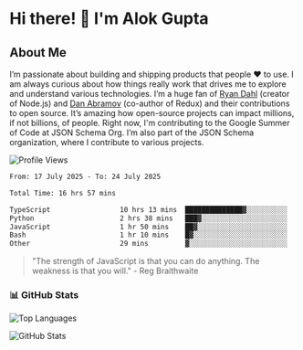 # Hi there! 👋 I'm Alok Gupta

## About Me
I’m passionate about building and shipping products that people ❤️ to use. I am always curious about how things really work that drives me to explore and understand various technologies. I’m a huge fan of [Ryan Dahl](https://github.com/ry) (creator of Node.js) and [Dan Abramov](https://github.com/gaearon) (co-author of Redux) and their contributions to open source. It’s amazing how open-source projects can impact millions, if not billions, of people. Right now, I'm contributing to the Google Summer of Code at JSON Schema Org. I’m also part of the JSON Schema organization, where I contribute to various projects.

![Profile Views](https://komarev.com/ghpvc/?username=aialok&label=Profile%20views&color=0e75b6&style=flat)

<!--START_SECTION:waka-->

```txt
From: 17 July 2025 - To: 24 July 2025

Total Time: 16 hrs 57 mins

TypeScript                 10 hrs 13 mins  ██████████████▓░░░░░░░░░░   58.53 %
Python                     2 hrs 38 mins   ███▓░░░░░░░░░░░░░░░░░░░░░   15.15 %
JavaScript                 1 hr 50 mins    ██▓░░░░░░░░░░░░░░░░░░░░░░   10.55 %
Bash                       1 hr 10 mins    █▓░░░░░░░░░░░░░░░░░░░░░░░   06.71 %
Other                      29 mins         ▓░░░░░░░░░░░░░░░░░░░░░░░░   02.84 %
```

<!--END_SECTION:waka-->

> "The strength of JavaScript is that you can do anything. The weakness is that you will." - Reg Braithwaite



### 📊 GitHub Stats
![Top Languages](https://github-readme-stats.vercel.app/api/top-langs/?username=aialok&layout=compact)

![GitHub Stats](https://github-readme-stats-peach-pi.vercel.app/api?username=aialok&show_icons=true&hide_title=true&include_all_commits=true&count_private=true&bg_color=45,2b8eaf,b222a8&text_color=ffffff&icon_color=ffffff&title_color=ffffff&border_color=000000)



